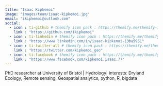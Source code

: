 ```yaml
---
title: "Isaac Kipkemoi"
image: "images/team/isaac-kipkemoi.jpg"
email: "ikipkemoi@outlook.com"
social:
  - icon : ti-github # themify icon pack : https://themify.me/themify-icons
    link : "https://github.com/ikipkemoi"
  - icon : ti-linkedin # themify icon pack : https://themify.me/themify-icons
    link : "https://www.linkedin.com/in/isaac-kipkemoi-13ba5951"
  - icon : ti-twitter-alt # themify icon pack : https://themify.me/themify-icons
    link : "https://twitter.com/kipkemoi_geo"
  - icon : ti-facebook # themify icon pack : https://themify.me/themify-icons
    link : "https://www.facebook.com/kipkemoi.isaac.77"
---
```


PhD researcher at University of Bristol | Hydrology| interests: Dryland Ecology, Remote sensing, Geospatial analytics, python, R, bigdata
